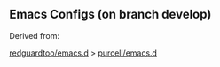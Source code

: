 ## Emacs Configs (on branch develop)


Derived from:

[redguardtoo/emacs.d](https://github.com/redguardtoo/emacs.d) > [purcell/emacs.d](https://github.com/purcell/emacs.d)

